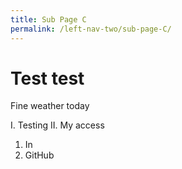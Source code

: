 ```yaml
---
title: Sub Page C
permalink: /left-nav-two/sub-page-C/
---
```


# Test test

Fine weather today

I. Testing
II. My access
 1. In
 2. GitHub
